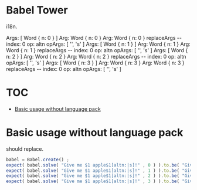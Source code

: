

# Babel Tower

i18n.
 
Args: [ Word { n: 0 } ]
Arg: Word { n: 0 }
Arg: Word { n: 0 }
replaceArgs --   index: 0    op: altn    opArgs: [ '', 's' ]
Args: [ Word { n: 1 } ]
Arg: Word { n: 1 }
Arg: Word { n: 1 }
replaceArgs --   index: 0    op: altn    opArgs: [ '', 's' ]
Args: [ Word { n: 2 } ]
Arg: Word { n: 2 }
Arg: Word { n: 2 }
replaceArgs --   index: 0    op: altn    opArgs: [ '', 's' ]
Args: [ Word { n: 3 } ]
Arg: Word { n: 3 }
Arg: Word { n: 3 }
replaceArgs --   index: 0    op: altn    opArgs: [ '', 's' ]
# TOC
   - [Basic usage without language pack](#basic-usage-without-language-pack)
<a name=""></a>
 
<a name="basic-usage-without-language-pack"></a>
# Basic usage without language pack
should replace.

```js
babel = Babel.create() ;
expect( babel.solve( "Give me $1 apple$1[altn:|s]!" , 0 ) ).to.be( "Give me 0 apple!" ) ;
expect( babel.solve( "Give me $1 apple$1[altn:|s]!" , 1 ) ).to.be( "Give me 1 apple!" ) ;
expect( babel.solve( "Give me $1 apple$1[altn:|s]!" , 2 ) ).to.be( "Give me 2 apples!" ) ;
expect( babel.solve( "Give me $1 apple$1[altn:|s]!" , 3 ) ).to.be( "Give me 3 apples!" ) ;
```

